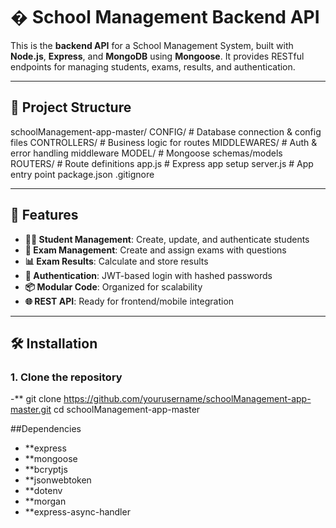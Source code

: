 # � School Management Backend API

This is the **backend API** for a School Management System, built with **Node.js**, **Express**, and **MongoDB** using **Mongoose**. It provides RESTful endpoints for managing students, exams, results, and authentication.

---

## 📁 Project Structure

schoolManagement-app-master/
CONFIG/ # Database connection & config files
CONTROLLERS/ # Business logic for routes
MIDDLEWARES/ # Auth & error handling middleware
MODEL/ # Mongoose schemas/models
ROUTERS/ # Route definitions
app.js # Express app setup
server.js # App entry point
package.json
.gitignore

---

## 🚀 Features

- **👨‍🎓 Student Management**: Create, update, and authenticate students
- **📝 Exam Management**: Create and assign exams with questions
- **📊 Exam Results**: Calculate and store results
- **🔐 Authentication**: JWT-based login with hashed passwords
- **📦 Modular Code**: Organized for scalability
- **🌐 REST API**: Ready for frontend/mobile integration

---

## 🛠️ Installation

### 1. Clone the repository

-** git clone https://github.com/yourusername/schoolManagement-app-master.git
cd schoolManagement-app-master

##Dependencies
- **express
- **mongoose
- **bcryptjs
- **jsonwebtoken
- **dotenv
- **morgan
- **express-async-handler
